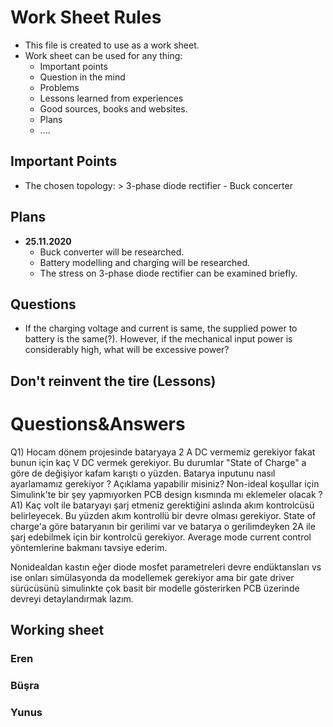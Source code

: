 # Work Sheet Rules
* This file is created to use as a work sheet.
* Work sheet can be used for any thing:
  * Important points
  * Question in the mind
  * Problems
  * Lessons learned from experiences
  * Good sources, books and websites.
  * Plans
  * ....

## Important Points
- The chosen topology: > 3-phase diode rectifier - Buck concerter
## Plans
- **25.11.2020**
  - Buck converter will be researched. 
  - Battery modelling and charging will be researched.
  - The stress on 3-phase diode rectifier can be examined briefly.
## Questions
- If the charging voltage and current is same, the supplied power to battery is the same(?). However, if the mechanical input power is considerably high,
what will be excessive power?
## Don't reinvent the tire (Lessons)

# Questions&Answers

Q1) Hocam dönem projesinde bataryaya 2 A DC vermemiz gerekiyor fakat bunun 
için kaç V DC vermek gerekiyor. Bu durumlar "State of Charge" a göre 
de değişiyor kafam karıştı o yüzden. Batarya inputunu nasıl 
ayarlamamız gerekiyor ? Açıklama yapabilir misiniz?
Non-ideal koşullar için Simulink'te bir şey yapmıyorken PCB design 
kısmında mı eklemeler olacak ?
A1)
Kaç volt ile bataryayı şarj etmeniz gerektiğini aslında akım kontrolcüsü belirleyecek. Bu yüzden akım kontrollü bir devre olması gerekiyor. State of charge'a göre bataryanın bir gerilimi var ve batarya o gerilimdeyken 2A ile şarj edebilmek için bir kontrolcü gerekiyor. Average mode current control yöntemlerine bakmanı tavsiye ederim. 

Nonidealdan kastın eğer diode mosfet parametreleri devre endüktansları vs ise onları simülasyonda da modellemek gerekiyor ama bir gate driver sürücüsünü simulinkte çok basit bir modelle gösterirken PCB üzerinde devreyi detaylandırmak lazım.



## Working sheet
### Eren
### Büşra
### Yunus
